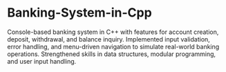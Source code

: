 # Banking-System-in-Cpp
Console-based banking system in C++ with features for account creation, deposit, withdrawal, and balance inquiry. Implemented input validation, error handling, and menu-driven navigation to simulate real-world banking operations. Strengthened skills in data structures, modular programming, and user input handling.
